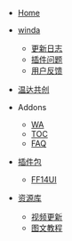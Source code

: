<!-- WowCube/_sidebar.md-->


* [Home](README.md "WowCube")


* [winda](winda/README-ZH.md "winda")
    * [更新日志](winda/docs/UPDATE.md "更新日志")
    * [插件问题](winda/docs/user/faq.md "插件问题")
    * [用户反馈](winda/docs/user/ask.md "用户反馈")

* [温达共创](home/cocreate.md "温达共创")
  
* Addons
    * [WA](addons/wa.md "WA")
    * [TOC](tingfeng/Addons/docs/TOC-format.md "TOC")
	* [FAQ](user/faq.md "FAQ")


* [插件包](suites/README.md "插件包合集")
	* [FF14UI](suites/ff14/ff14.md "FF14 UI")

* [资源库](publisher/README.md "听风资源库")
    * [视频更新](home/links.md "视频更新")
    * [图文教程](home/article.md "图文更新")

